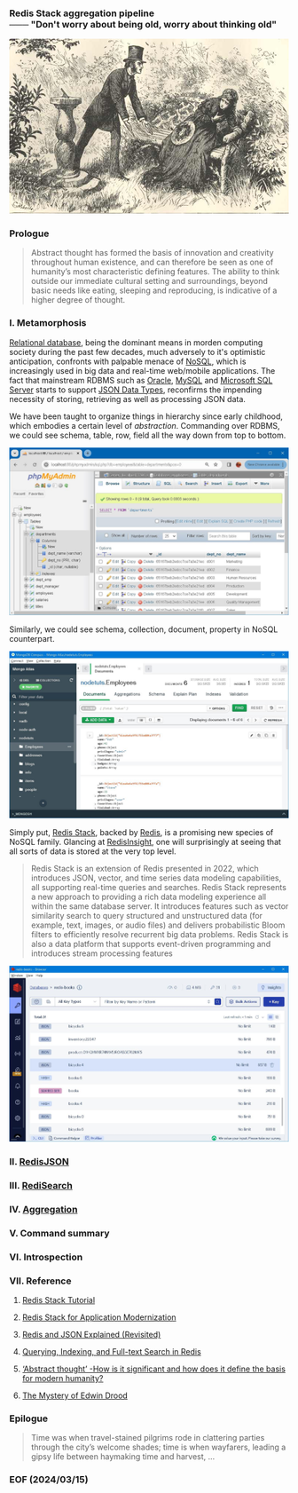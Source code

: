 ### Redis Stack aggregation pipeline <br />─── "Don't worry about being old, worry about thinking old"

![alt Jasper's sacrifices](img/Jaspers-sacrifices.jpg)


### Prologue 
> Abstract thought has formed the basis of innovation and creativity throughout human existence, and can therefore be seen as one of humanity’s most characteristic defining features. The ability to think outside our immediate cultural setting and surroundings, beyond basic needs like eating, sleeping and reproducing, is indicative of a higher degree of thought. 


### I. Metamorphosis
[Relational database](https://lc.fie.umich.mx/~rodrigo/BD/An%20Introduction%20to%20Database%20Systems%208e%20By%20C%20J%20Date.pdf), being the dominant means in morden computing society during the past few decades, much adversely to it's optimistic anticipation, confronts with palpable menace of [NoSQL](https://www.mongodb.com/nosql-explained), which is increasingly used in big data and real-time web/mobile applications. The fact that mainstream RDBMS such as [Oracle](https://www.oracle.com/database/), [MySQL](https://www.mysql.com/) and [Microsoft SQL Server](https://www.microsoft.com/en-us/sql-server/sql-server-2022) starts to support [JSON Data Types](https://www.w3schools.com/js/js_json_datatypes.asp), reconfirms the impending necessity of storing, retrieving as well as processing JSON data. 

We have been taught to organize things in hierarchy since early childhood, which embodies a certain level of *abstraction*. Commanding over RDBMS, we could see schema, table, row, field all the way down from top to bottom.

![alt - phyMyAdmin](img/phpMyAdmin.JPG)

Similarly, we could see schema, collection, document, property in NoSQL counterpart. 

![alt - MongoDB Compass](img/MongoDB_Compass.JPG)

Simply put, [Redis Stack](https://redis.io/docs/about/about-stack/), backed by [Redis](https://redis.io/), is a promising new species of NoSQL family. Glancing at [RedisInsight](https://redis.com/redis-enterprise/redis-insight/), one will surprisingly at seeing that all sorts of data is stored at the very top level. 

> Redis Stack is an extension of Redis presented in 2022, which introduces JSON, vector, and time series data modeling capabilities, all supporting real-time queries and searches. Redis Stack represents a new approach to providing a rich data modeling experience all within the same database server. It introduces features such as vector similarity search to query structured and unstructured data (for example, text, images, or audio files) and delivers probabilistic Bloom filters to efficiently resolve recurrent big data problems. Redis Stack is also a data platform that supports event-driven programming and introduces stream processing features


![alt - RedisInsight](img/RedisInsight.JPG)


### II. [RedisJSON](https://github.com/RedisJSON/RedisJSON)


### III. [RediSearch](https://github.com/RediSearch/RediSearch)


### IV. [Aggregation](https://redis.io/docs/interact/search-and-query/advanced-concepts/aggregations/) 


### V. Command summary


### VI. Introspection 


### VII. Reference
1. [Redis Stack Tutorial](https://youtu.be/McPR39mkp7w)

2. [Redis Stack for Application Modernization](https://www.amazon.com/Redis-Stack-Application-Modernization-applications/dp/1837638187)

3. [Redis and JSON Explained (Revisited)](https://youtu.be/I-ohlZXXaxs?list=PL83Wfqi-zYZHtpd4Glbj-NBIz7RB0Jw5u)

4. [Querying, Indexing, and Full-text Search in Redis](https://youtu.be/infTV4ifNZY?list=PL83Wfqi-zYZHtpd4Glbj-NBIz7RB0Jw5u)

5. [‘Abstract thought’ -How is it significant and how does it define the basis for modern humanity?](https://bc805.medium.com/abstract-thought-how-is-it-significant-and-how-does-it-define-the-basis-for-modern-humanity-a98a5b92fb9f)

6. [The Mystery of Edwin Drood](https://www.gutenberg.org/cache/epub/564/pg564-images.html)


### Epilogue
> Time was when travel-stained pilgrims rode in clattering parties through the city’s welcome shades; time is when wayfarers, leading a gipsy life between haymaking time and harvest, ...


### EOF (2024/03/15)
